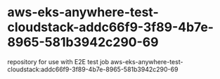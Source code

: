 # aws-eks-anywhere-test-cloudstack-addc66f9-3f89-4b7e-8965-581b3942c290-69
repository for use with E2E test job aws-eks-anywhere-test-cloudstack:addc66f9-3f89-4b7e-8965-581b3942c290-69
